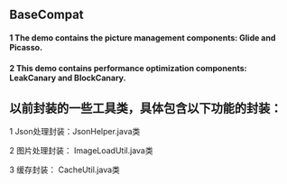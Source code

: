 ## BaseCompat

#### 1 The demo contains the picture management components: Glide and Picasso.

#### 2 This demo contains performance optimization components: LeakCanary and BlockCanary.

## 以前封装的一些工具类，具体包含以下功能的封装：

1 Json处理封装：JsonHelper.java类

2 图片处理封装： ImageLoadUtil.java类

3 缓存封装： CacheUtil.java类
